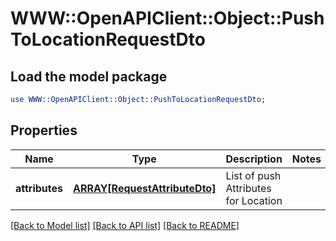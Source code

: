 # WWW::OpenAPIClient::Object::PushToLocationRequestDto

## Load the model package
```perl
use WWW::OpenAPIClient::Object::PushToLocationRequestDto;
```

## Properties
Name | Type | Description | Notes
------------ | ------------- | ------------- | -------------
**attributes** | [**ARRAY[RequestAttributeDto]**](RequestAttributeDto.md) | List of push Attributes for Location | 

[[Back to Model list]](../README.md#documentation-for-models) [[Back to API list]](../README.md#documentation-for-api-endpoints) [[Back to README]](../README.md)


